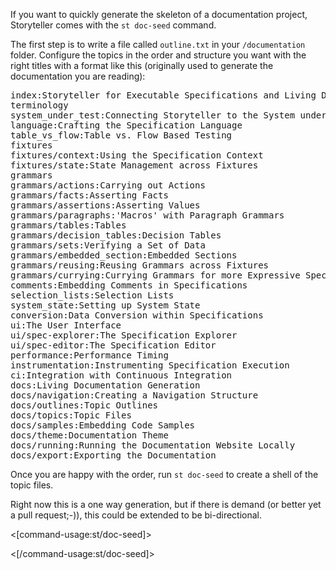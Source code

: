 <!--Title:Topic Outlines-->
<!--Url:outlines-->

If you want to quickly generate the skeleton of a documentation project, Storyteller comes with the `st doc-seed` command. 

The first step is to write a file called `outline.txt` in your `/documentation` folder. Configure the topics in the order and structure you want with the right titles with a format like this (originally used to generate the documentation you are reading):

<pre>
index:Storyteller for Executable Specifications and Living Documentation
terminology
system_under_test:Connecting Storyteller to the System under Test
language:Crafting the Specification Language
table_vs_flow:Table vs. Flow Based Testing
fixtures
fixtures/context:Using the Specification Context
fixtures/state:State Management across Fixtures
grammars
grammars/actions:Carrying out Actions
grammars/facts:Asserting Facts
grammars/assertions:Asserting Values
grammars/paragraphs:'Macros' with Paragraph Grammars
grammars/tables:Tables
grammars/decision_tables:Decision Tables
grammars/sets:Verifying a Set of Data
grammars/embedded_section:Embedded Sections
grammars/reusing:Reusing Grammars across Fixtures
grammars/currying:Currying Grammars for more Expressive Specifications
comments:Embedding Comments in Specifications
selection_lists:Selection Lists
system_state:Setting up System State
conversion:Data Conversion within Specifications
ui:The User Interface
ui/spec-explorer:The Specification Explorer
ui/spec-editor:The Specification Editor
performance:Performance Timing
instrumentation:Instrumenting Specification Execution
ci:Integration with Continuous Integration
docs:Living Documentation Generation
docs/navigation:Creating a Navigation Structure
docs/outlines:Topic Outlines
docs/topics:Topic Files
docs/samples:Embedding Code Samples
docs/theme:Documentation Theme
docs/running:Running the Documentation Website Locally
docs/export:Exporting the Documentation
</pre>


Once you are happy with the order, run `st doc-seed` to create a shell of the topic files.

Right now this is a one way generation, but if there is demand (or better yet a pull request;-)), this could be extended to be bi-directional.


<[command-usage:st/doc-seed]>

<[/command-usage:st/doc-seed]>


